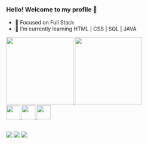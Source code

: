 ### Hello! Welcome to my profile 👋

- 🔭 Focused on Full Stack
- 🌱 I’m currently learning HTML | CSS | SQL | JAVA

<div>
 <a href="https://github.com/Nasalees">
  <img height="180em" src="https://github-readme-stats-eight-theta.vercel.app/api?username=Nasalees&show_icons=true&theme=dracula&include_all_commits=true&count_private=true"/>
  <img height="180em" src="https://github-readme-stats-eight-theta.vercel.app/api/top-langs/?username=Nasalees&layout=compact&langs_count=8&theme=dracula"/>
    
</div>

<div>
<img height="37"src="https://cdn.jsdelivr.net/gh/devicons/devicon/icons/css3/css3-plain.svg" />
<img height="37" src="https://cdn.jsdelivr.net/gh/devicons/devicon/icons/html5/html5-plain.svg" />
<img  height="37" src="https://cdn.jsdelivr.net/gh/devicons/devicon/icons/mysql/mysql-original.svg" />
</div>

##

<div>
  
<a href="https://www.instagram.com/nasalees/" target="_blank"><img src="https://img.shields.io/badge/Instagram-E4405F?style=for-the-badge&logo=instagram&logoColor=white" target="_blank"></a>
<a href = "mailto:contatonathaliasales@gmai.com"><img src="https://img.shields.io/badge/Gmail-D14836?style=for-the-badge&logo=gmail&logoColor=white" alvo ="_blank"></a>
<a href="https://www.linkedin.com/in/nath%C3%A1lia-sales-630470222/" target="_blank"><img src="https://img.shields.io/badge/LinkedIn-0077B5?style=for-the-badge&logo=linkedin&logoColor=white" target="_blank"></a> 

</div>


